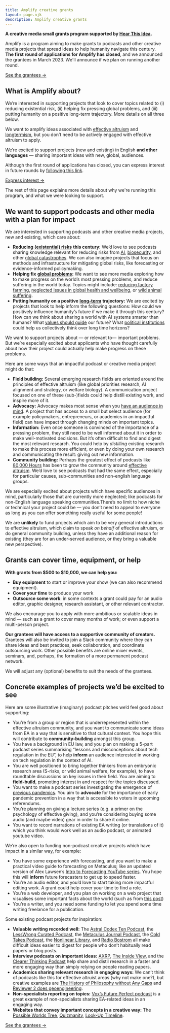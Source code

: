 ```yaml
---
title: Amplify creative grants
layout: page.njk
description: Amplify creative grants
---
```



**A creative media small grants program supported by [Hear This Idea](https://hearthisidea.com/).**

<div class="episode-image_variable max-600">



<!-- ![Share image](/Users/fin/dev/hti/src/images/grants/grants-banner.png) -->

</div>

Amplify is a program aiming to make grants to podcasts and other creative media projects that spread ideas to help humanity navigate this century. **The first round of applications for Amplify has closed**, and we announced the grantees in March 2023. We'll announce if we plan on running another round.

<div className="listen-container">
    <a
        className="listen"
        href="/amplify-grantees"
        rel="noopener noreferrer"
    >
        See the grantees &#8594;
    </a>
</div> 




## What is Amplify about?

We’re interested in supporting projects that look to cover topics related to (i) reducing existential risk, (ii) helping fix pressing global problems, and (iii) putting humanity on a positive long-term trajectory. More details on all three below.

We want to amplify ideas associated with [effective altruism](https://www.effectivealtruism.org/) and [longtermism](https://longtermism.com/), but you don’t need to be actively engaged with effective altruism to apply.

We’re excited to support projects (new and existing) in English **and other languages** — sharing important ideas with new, global, audiences. 

Although the first round of applications has closed, you can express interest in future rounds by [following this link](https://grants.hearthisidea.com/apply).

<div className="listen-container">
    <a
        className="listen"
        href="https://grants.hearthisidea.com/apply"
        target="_blank"
        rel="noopener noreferrer"
    >
        Express interest &#8594;
    </a>
</div>



The rest of this page explains more details about why we're running this program, and what we were looking to support.

## We want to support podcasts and other media with a plan for impact

We are interested in supporting podcasts and other creative media projects, new and existing, which care about:

- **Reducing** [**(existential) risks**](https://www.fhi.ox.ac.uk/Existential-risk-and-existential-hope.pdf) **this century:** We’d love to see podcasts sharing knowledge relevant for reducing risks from [AI](https://80000hours.org/problem-profiles/artificial-intelligence/), [biosecurity](https://80000hours.org/problem-profiles/preventing-catastrophic-pandemics/), and other [global catastrophes](https://80000hours.org/problem-profiles/). We can also imagine projects that focus on methods and infrastructure for mitigating global risks, like forecasting or evidence-informed policymaking.
- **Helping fix** [**global problems**](https://80000hours.org/problem-profiles/)**:** We want to see more media exploring how to make progress on the world’s most pressing problems, and reduce suffering in the world today. Topics might include: [reducing factory farming](https://80000hours.org/problem-profiles/factory-farming/), [neglected issues in global health and wellbeing](https://80000hours.org/problem-profiles/health-in-poor-countries/), or [wild animal suffering](https://80000hours.org/problem-profiles/wild-animal-welfare/). 
- **Putting humanity on a positive** [**long-term**](https://www.bbc.com/future/article/20220805-what-is-longtermism-and-why-does-it-matter) **trajectory:** We are excited by projects that look to help inform the following questions: How could we positively influence humanity’s future if we make it through this century? How can we think about sharing a world with AI systems smarter than humans? What [values should guide](https://80000hours.org/problem-profiles/promoting-positive-values/) our future? What [political institutions](https://globalprioritiesinstitute.org/wp-content/uploads/Tyler-M-John-and-William-MacAskill_Longtermist-institutional-reform.pdf) could help us collectively think over long time horizons?

We want to support projects about — or relevant to— important problems. But we’re especially excited about applicants who have thought carefully about how their project could actually help make progress on these problems.

Here are some ways that an impactful podcast or creative media project might do that: 

- **Field building:** Several emerging research fields are oriented around the principles of effective altruism (like global priorities research, AI alignment and strategy, or welfare biology). A communication project focused on one of these (sub-)fields could help distill existing work, and inspire more of it.
- **Advocacy:** Advocacy makes most sense when you [have an audience in mind](https://kk.org/thetechnium/1000-true-fans/). A project that has access to a small but select audience (for example policymakers, entrepreneurs, or academics in an impactful field) can have impact through changing minds on important topics. 
- **Information:** Even once someone is convinced of the importance of a pressing problem, they still need to be well informed about it in order to make well-motivated decisions. But it’s often difficult to find and digest the most relevant research. You could help by *distilling* existing research to make this process more efficient, or even by doing your own research and communicating the result: giving out new information.
- **Community building:** Perhaps the greatest effect of podcasts like [80,000 Hours](https://80000hours.org/podcast/) has been to grow the community around [effective altruism](https://www.effectivealtruism.org/). We’d love to see podcasts that had the same effect, especially for particular causes, sub-communities and non-english language groups.

We are especially excited about projects which have specific audiences in mind, particularly those that are currently more neglected; like podcasts for non-English language speaking communities.There’s no limit to how niche or technical your project could be — you don’t need to appeal to everyone as long as you can offer something really useful for some people!

We are **unlikely** to fund projects which aim to be very general introductions to effective altruism, which claim to speak *on behalf* of effective altruism, or do general community building, unless they have an additional reason for existing (they are for an under-served audience, or they bring a valuable new perspective).

## Grants can cover time, equipment, or help

**With grants from $500 to $10,000, we can help you:**

- **Buy equipment** to start or improve your show (we can also recommend equipment).
- **Cover your time** to produce your work
- **Outsource some work**: in some contexts a grant could pay for an audio editor, graphic designer, research assistant, or other relevant contractor.

We also encourage you to apply with more ambitious or scalable ideas in mind — such as a grant to cover many months of work; or even support a multi-person project. 

**Our grantees will have access to a supportive community of creators.** Grantees will also be invited to join a Slack community where they can share ideas and best practices, seek collaboration, and coordinate outsourcing work. Other possible benefits are online mixer events, seminars, and, perhaps, the formation of a more permanent podcast network. 

We will adjust any (optional) benefits to suit the needs of the grantees.

## Concrete examples of projects we’d be excited to see

Here are some illustrative (imaginary) podcast pitches we’d feel good about supporting: 

- You’re from a group or region that is underrepresented within the effective altruism community, and you want to communicate some ideas from EA in a way that is sensitive to that cultural context. You hope this will contribute to **community-building** amongst this group. 
- You have a background in EU law, and you plan on making a 5-part podcast series summarising “lessons and misconceptions about tech regulation in the EU”, to help **inform** an audience interested in working on tech regulation in the context of AI. 
- You are well positioned to bring together thinkers from an embryonic research area (S-risks, or wild animal welfare, for example), to have roundtable discussions on key issues in their field. You are aiming to **field-build**, promoting interest in and respect for the topics discussed. 
- You want to make a podcast series investigating the emergence of [previous pandemics](https://en.wikipedia.org/wiki/1977_Russian_flu). You aim to **advocate** for the importance of early pandemic prevention in a way that is accessible to voters in upcoming referendums.
- You’re planning on giving a lecture series (e.g. a primer on the psychology of effective giving), and you’re considering buying some audio (and maybe video) gear in order to share it online. 
- You want to record narrations of existing EA writing (or translations of it) which you think would work well as an audio podcast, or animated youtube video.

We’re also open to funding non-podcast creative projects which have impact in a similar way, for example:

- You have some experience with forecasting, and you want to make a practical video guide to forecasting on Metaculus; like an updated version of Alex Lawsen’s [Intro to Forecasting YouTube series](https://www.youtube.com/watch?v=e6Q7Ez3PkOw). You hope this will **inform** future forecasters to get up to speed faster. 
- You’re an audio editor, and you’d love to start taking more impactful editing work. A grant could help cover your time to find a role.
- You’re a web developer, and you plan on working on a web project that visualises some important facts about the world (such as from [this post](https://forum.effectivealtruism.org/posts/rXYW9GPsmwZYu3doX/what-happens-on-the-average-day))
- You’re a writer, and you need some funding to let you spend some time writing freelance for a publication. 

Some existing podcast projects for inspiration:

- **Valuable writing recorded well:** The [Astral Codex Ten Podcast](https://sscpodcast.libsyn.com/), the [LessWrong Curated Podcast](https://www.lesswrong.com/posts/kDjKF2yFhFEWe4hgC/announcing-the-lesswrong-curated-podcast), the [Metaculus Journal Podcast](https://www.metaculus.com/questions/11102/introducing-the-metaculus-journal-podcast/), the [Cold Takes Podcast](https://www.cold-takes.com/), the [Nonlinear Library](https://forum.effectivealtruism.org/posts/JTZTBienqWEAjGDRv/listen-to-more-ea-content-with-the-nonlinear-library), and [Radio Bostrom](https://radiobostrom.com/) all make difficult ideas easier to digest for people who don’t habitually read papers or blog posts. 
- **Interview podcasts on important ideas:** [AXRP](https://axrp.net/), [The Inside View](https://www.youtube.com/channel/UCb9F9_uV24PGj6x63PhXEVw), and the [Clearer Thinking Podcast](https://www.clearerthinking.org/podcast) help share and distil research in a faster and more engaging way than simply relying on people reading papers.
- **Academics sharing relevant research in engaging ways:** We can’t think of podcasts like this for effective altruist areas (why not make one?), but creative examples are [The History of Philosophy without Any Gaps](https://historyofphilosophy.net/) and [Reviewer 2 does geoengineering](https://podcasts.apple.com/us/podcast/reviewer-2-does-geoengineering/id1529459393). 
- **Non-specialists reporting on topics:** [Vox’s Future Perfect podcast](https://www.vox.com/future-perfect-podcast) is a great example of non-specialists sharing EA-related ideas in an engaging way.
- **Websites that convey important concepts in a creative way:** The [Possible Worlds Tree](https://possibleworldstree.com/), [Quizmanity](https://www.quizmanity.org/), [Look-Up Timeline](https://madeleinemc.github.io/look-up/).


<div className="listen-container">
    <a
        className="listen"
        href="/amplify-grantees"
        target="_blank"
        rel="noopener noreferrer"
    >
        See the grantees &#8594;
    </a>
</div> 


